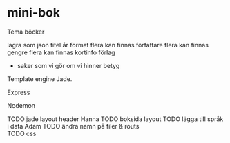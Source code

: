 # mini-bok


Tema böcker

lagra som json
  titel
  år
  format
   flera kan finnas
  författare 
    flera kan finnas
  gengre
    flera kan finnas
  kortinfo
  förlag
  + saker som vi gör om vi hinner
  betyg


Template engine Jade.

Express

Nodemon


TODO jade layout header Hanna 
TODO boksida layout 
TODO lägga till språk i data Adam
TODO ändra namn på filer & routs  
TODO css
 

